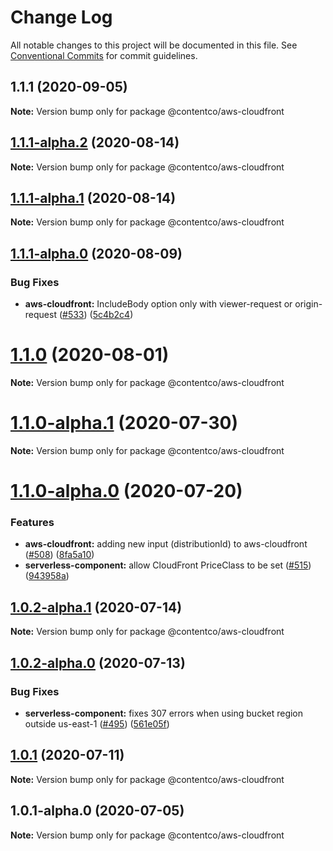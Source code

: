 # Change Log

All notable changes to this project will be documented in this file.
See [Conventional Commits](https://conventionalcommits.org) for commit guidelines.

## 1.1.1 (2020-09-05)

**Note:** Version bump only for package @contentco/aws-cloudfront

## [1.1.1-alpha.2](https://github.com/serverless-nextjs/serverless-next.js/compare/@contentco/aws-cloudfront@1.1.1-alpha.1...@contentco/aws-cloudfront@1.1.1-alpha.2) (2020-08-14)

**Note:** Version bump only for package @contentco/aws-cloudfront

## [1.1.1-alpha.1](https://github.com/serverless-nextjs/serverless-next.js/compare/@contentco/aws-cloudfront@1.1.1-alpha.0...@contentco/aws-cloudfront@1.1.1-alpha.1) (2020-08-14)

**Note:** Version bump only for package @contentco/aws-cloudfront

## [1.1.1-alpha.0](https://github.com/serverless-nextjs/serverless-next.js/compare/@contentco/aws-cloudfront@1.1.0...@contentco/aws-cloudfront@1.1.1-alpha.0) (2020-08-09)

### Bug Fixes

- **aws-cloudfront:** IncludeBody option only with viewer-request or origin-request ([#533](https://github.com/serverless-nextjs/serverless-next.js/issues/533)) ([5c4b2c4](https://github.com/serverless-nextjs/serverless-next.js/commit/5c4b2c47ae235014dc723bf0515f3d025c67d726))

# [1.1.0](https://github.com/serverless-nextjs/serverless-next.js/compare/@contentco/aws-cloudfront@1.1.0-alpha.1...@contentco/aws-cloudfront@1.1.0) (2020-08-01)

**Note:** Version bump only for package @contentco/aws-cloudfront

# [1.1.0-alpha.1](https://github.com/serverless-nextjs/serverless-next.js/compare/@contentco/aws-cloudfront@1.1.0-alpha.0...@contentco/aws-cloudfront@1.1.0-alpha.1) (2020-07-30)

**Note:** Version bump only for package @contentco/aws-cloudfront

# [1.1.0-alpha.0](https://github.com/serverless-nextjs/serverless-next.js/compare/@contentco/aws-cloudfront@1.0.2-alpha.1...@contentco/aws-cloudfront@1.1.0-alpha.0) (2020-07-20)

### Features

- **aws-cloudfront:** adding new input (distributionId) to aws-cloudfront ([#508](https://github.com/serverless-nextjs/serverless-next.js/issues/508)) ([8fa5a10](https://github.com/serverless-nextjs/serverless-next.js/commit/8fa5a104ee914a90ffdc643d45881a626651583b))
- **serverless-component:** allow CloudFront PriceClass to be set ([#515](https://github.com/serverless-nextjs/serverless-next.js/issues/515)) ([943958a](https://github.com/serverless-nextjs/serverless-next.js/commit/943958a823d602db35ca2b789e6d8b455ef5f499))

## [1.0.2-alpha.1](https://github.com/serverless-nextjs/serverless-next.js/compare/@contentco/aws-cloudfront@1.0.2-alpha.0...@contentco/aws-cloudfront@1.0.2-alpha.1) (2020-07-14)

**Note:** Version bump only for package @contentco/aws-cloudfront

## [1.0.2-alpha.0](https://github.com/serverless-nextjs/serverless-next.js/compare/@contentco/aws-cloudfront@1.0.1...@contentco/aws-cloudfront@1.0.2-alpha.0) (2020-07-13)

### Bug Fixes

- **serverless-component:** fixes 307 errors when using bucket region outside us-east-1 ([#495](https://github.com/serverless-nextjs/serverless-next.js/issues/495)) ([561e05f](https://github.com/serverless-nextjs/serverless-next.js/commit/561e05f9ba9763fab4185b34adcde61dfcbb0a21))

## [1.0.1](https://github.com/serverless-nextjs/serverless-next.js/compare/@contentco/aws-cloudfront@1.0.1-alpha.0...@contentco/aws-cloudfront@1.0.1) (2020-07-11)

**Note:** Version bump only for package @contentco/aws-cloudfront

## 1.0.1-alpha.0 (2020-07-05)

**Note:** Version bump only for package @contentco/aws-cloudfront
